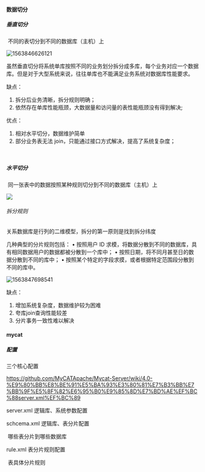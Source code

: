 #### 数据切分

##### 垂直切分

​	不同的表切分到不同的数据库（主机）上

![1563846626121](C:\Users\jiachao\AppData\Roaming\Typora\typora-user-images\1563846626121.png)



虽然垂直切分将系统单库按照不同的业务划分拆分成多库，每个业务对应一个数据库。但是对于大型系统来说，往往单库也不能满足业务系统对数据库性能要求。

缺点：

1.  拆分后业务清晰，拆分规则明确；
2. 依然存在单库性能瓶颈，大数据量和访问量的表性能瓶颈没有得到解决;

优点： 

1. 相对水平切分，数据维护简单
2. 部分业务表无法 join，只能通过接口方式解决，提高了系统复杂度；

​	

##### 水平切分

​	同一张表中的数据按照某种规则切分到不同的数据库（主机）上

![](C:\Users\jiachao\AppData\Roaming\Typora\typora-user-images\1563847172010.png)

###### 拆分规则

关系数据库是行列的二维模型，拆分的第一原则是找到拆分纬度

几种典型的分片规则包括：
• 按照用户 ID 求模，将数据分散到不同的数据库，具有相同数据用户的数据都被分散到一个库中；
• 按照日期，将不同月甚至日的数据分散到不同的库中；
• 按照某个特定的字段求摸，或者根据特定范围段分散到不同的库中。

![1563847698541](C:\Users\jiachao\AppData\Roaming\Typora\typora-user-images\1563847698541.png)



缺点：

1. 增加系统复杂度，数据维护较为困难
2. 夸库join查询性能较差
3. 分片事务一致性难以解决







#### mycat

##### 配置

三个核心配置

<https://github.com/MyCATApache/Mycat-Server/wiki/4.0-%E9%80%BB%E8%BE%91%E5%BA%93%E3%80%81%E7%B3%BB%E7%BB%9F%E5%8F%82%E6%95%B0%E9%85%8D%E7%BD%AE%EF%BC%88server.xml%EF%BC%89>

server.xml  逻辑库、系统参数配置

schcema.xml 逻辑库、表分片配置

​	哪些表分片到哪些数据库

rule.xml  表分片规则配置

​	表具体分片规则
